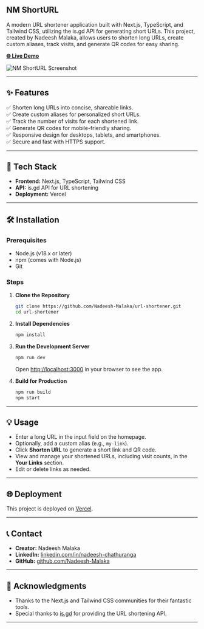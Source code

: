 ## NM ShortURL

A modern URL shortener application built with Next.js, TypeScript, and Tailwind CSS, utilizing the is.gd API for generating short URLs. This project, created by Nadeesh Malaka, allows users to shorten long URLs, create custom aliases, track visits, and generate QR codes for easy sharing.

**[🌐 Live Demo](https://url-shortener-nadeesh-malakas-projects.vercel.app/)**

![NM ShortURL Screenshot](https://github.com/user-attachments/assets/6150cf04-b0c6-4344-94f0-9082d6cbfd22)

---

## ✨ Features

✅ Shorten long URLs into concise, shareable links.<br>
✅ Create custom aliases for personalized short URLs.<br>
✅ Track the number of visits for each shortened link.<br>
✅ Generate QR codes for mobile-friendly sharing.<br>
✅ Responsive design for desktops, tablets, and smartphones.<br>
✅ Secure and fast with HTTPS support.<br>

---

## 🚀 Tech Stack

* **Frontend:** Next.js, TypeScript, Tailwind CSS
* **API:** is.gd API for URL shortening
* **Deployment:** Vercel

---

## 🛠️ Installation

### Prerequisites

* Node.js (v18.x or later)
* npm (comes with Node.js)
* Git

### Steps

1. **Clone the Repository**

   ```bash
   git clone https://github.com/Nadeesh-Malaka/url-shortener.git
   cd url-shortener
   ```

2. **Install Dependencies**

   ```bash
   npm install
   ```

3. **Run the Development Server**

   ```bash
   npm run dev
   ```

   Open [http://localhost:3000](http://localhost:3000) in your browser to see the app.

4. **Build for Production**

   ```bash
   npm run build
   npm start
   ```

---

## 💡 Usage

* Enter a long URL in the input field on the homepage.
* Optionally, add a custom alias (e.g., `my-link`).
* Click **Shorten URL** to generate a short link and QR code.
* View and manage your shortened URLs, including visit counts, in the **Your Links** section.
* Edit or delete links as needed.

---

## 🌐 Deployment

This project is deployed on [Vercel](https://vercel.com/).

---

## 📞 Contact

* **Creator:** Nadeesh Malaka
* **LinkedIn:** [linkedin.com/in/nadeesh-chathuranga](https://www.linkedin.com/in/nadeesh-chathuranga/)
* **GitHub:** [github.com/Nadeesh-Malaka](https://github.com/Nadeesh-Malaka)

---

## 🙏 Acknowledgments

* Thanks to the Next.js and Tailwind CSS communities for their fantastic tools.
* Special thanks to [is.gd](https://is.gd/) for providing the URL shortening API.

---

